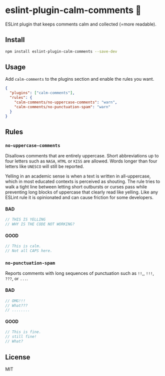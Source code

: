 # eslint-plugin-calm-comments 💌

ESLint plugin that keeps comments calm and collected (=more readable).

## Install

```bash
npm install eslint-plugin-calm-comments --save-dev
```

## Usage

Add `calm-comments` to the plugins section and enable the rules you want.

```json
{
  "plugins": ["calm-comments"],
  "rules": {
    "calm-comments/no-uppercase-comments": "warn",
    "calm-comments/no-punctuation-spam": "warn"
  }
}
```

## Rules

### `no-uppercase-comments`
Disallows comments that are entirely uppercase. Short abbreviations up to four
letters such as `NASA`, `HTML` or `KISS` are allowed. Words longer than four
letters like `UNESCO` will still be reported.

Yelling in an academic sense is when a text is written in all-uppercase, which
in most educated contexts is perceived as shouting. The rule tries to walk a
tight line between letting short outbursts or curses pass while preventing long
blocks of uppercase that clearly read like yelling. Like any ESLint rule it is
opinionated and can cause friction for some developers.

#### BAD
```js
// THIS IS YELLING
// WHY IS THE CODE NOT WORKING?
```

#### GOOD
```js
// This is calm.
// Not all CAPS here.
```

### `no-punctuation-spam`
Reports comments with long sequences of punctuation such as `!!`,, `!!!`, `???`, or `...`.

#### BAD
```js
// OMG!!!
// What???
// ........
```

#### GOOD
```js
// This is fine.
// still fine!
// What?
```

## License

MIT
